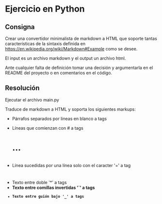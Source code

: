 # Ejercicio en Python

## Consigna

Crear una convertidor minimalista de markdown a HTML que soporte tantas características de la sintaxis definida en https://en.wikipedia.org/wiki/Markdown#Example como se desee.

El input es un archivo markdown y el output un archivo html.

Ante cualquier falta de definición tomar una decisión y argumentarla en el README del proyecto o en comentarios en el código.

## Resolución

Ejecutar el archivo main.py

Traduce de markdown a HTML y soporta los siguientes markups:

* Párrafos separados por lineas en blanco a tags <p>
* Líneas que comienzan con # a tags <h1> ... <h6>
* Línea sucedidas por una línea solo con el caracter '=' a tag <h1>
* Texto entre doble '*' a tags <strong>
* Texto entre comillas invertidas '`' a tags <code>
* Texto entre guión bajo '_' a tags <em>